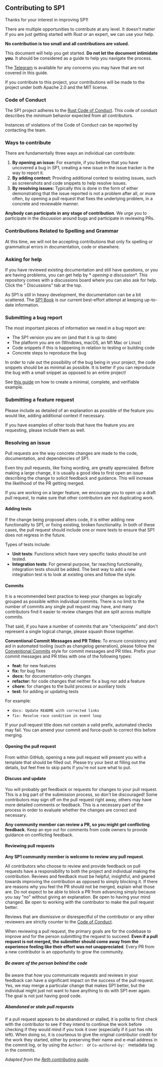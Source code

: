 ## Contributing to SP1

Thanks for your interest in improving SP1!

There are multiple opportunities to contribute at any level. It doesn't matter if you are just getting started with Rust
or an expert, we can use your help.

**No contribution is too small and all contributions are valued.**

This document will help you get started. **Do not let the document intimidate you**.
It should be considered as a guide to help you navigate the process.

The [Telegram](https://t.me/+AzG4ws-kD24yMGYx) is available for any concerns you may have that are not covered in this guide.

If you contribute to this project, your contributions will be made to the project under both Apache 2.0 and the MIT
license.

### Code of Conduct

The SP1 project adheres to the [Rust Code of Conduct][rust-coc]. This code of conduct describes the _minimum_ behavior
expected from all contributors.

Instances of violations of the Code of Conduct can be reported by contacting the team.

### Ways to contribute

There are fundamentally three ways an individual can contribute:

1. **By opening an issue:** For example, if you believe that you have uncovered a bug
   in SP1, creating a new issue in the issue tracker is the way to report it.
2. **By adding context:** Providing additional context to existing issues,
   such as screenshots and code snippets to help resolve issues.
3. **By resolving issues:** Typically this is done in the form of either
   demonstrating that the issue reported is not a problem after all, or more often,
   by opening a pull request that fixes the underlying problem, in a concrete and
   reviewable manner.

**Anybody can participate in any stage of contribution**. We urge you to participate in the discussion around bugs and
participate in reviewing PRs.

### Contributions Related to Spelling and Grammar

At this time, we will not be accepting contributions that only fix spelling or grammatical errors in documentation, code or
elsewhere.

### Asking for help

If you have reviewed existing documentation and still have questions, or you are having problems, you can get help by *
*opening a discussion**. This repository comes with a discussions board where you can also ask for help. Click the "
Discussions" tab at the top.

As SP1 is still in heavy development, the documentation can be a bit scattered. The [SP1 Book](https://docs.succinct.xyz/) is our
current best-effort attempt at keeping up-to-date information.

### Submitting a bug report

The most important pieces of information we need in a bug report are:

- The SP1 version you are on (and that it is up to date)
- The platform you are on (Windows, macOS, an M1 Mac or Linux)
- Code snippets if this is happening in relation to testing or building code
- Concrete steps to reproduce the bug

In order to rule out the possibility of the bug being in your project, the code snippets should be as minimal as
possible. It is better if you can reproduce the bug with a small snippet as opposed to an entire project!

See [this guide][mcve] on how to create a minimal, complete, and verifiable example.

### Submitting a feature request

Please include as detailed of an explanation as possible of the feature you would like, adding additional context if
necessary.

If you have examples of other tools that have the feature you are requesting, please include them as well.

### Resolving an issue

Pull requests are the way concrete changes are made to the code, documentation, and dependencies of SP1.

Even tiny pull requests, like fixing wording, are greatly appreciated. Before making a large change, it is usually a
good idea to first open an issue describing the change to solicit feedback and guidance. This will increase the
likelihood of the PR getting merged.

If you are working on a larger feature, we encourage you to open up a draft pull request, to make sure that other
contributors are not duplicating work.

#### Adding tests

If the change being proposed alters code, it is either adding new functionality to SP1, or fixing existing, broken
functionality.
In both of these cases, the pull request should include one or more tests to ensure that SP1 does not regress in the
future.

Types of tests include:

- **Unit tests**: Functions which have very specific tasks should be unit tested.
- **Integration tests**: For general purpose, far reaching functionality,
  integration tests should be added. The best way to add a new integration test is to look at existing ones and follow
  the style.

#### Commits

It is a recommended best practice to keep your changes as logically grouped as possible within individual commits. There
is no limit to the number of commits any single pull request may have, and many contributors find it easier to review
changes that are split across multiple commits.

That said, if you have a number of commits that are "checkpoints" and don't represent a single logical change, please
squash those together.

**Conventional Commit Messages and PR Titles:**
To ensure consistency and aid in automated tooling (such as changelog generation), please follow the
[Conventional Commits](https://www.conventionalcommits.org/) style for commit messages and PR titles. Prefix your commit
messages and PR titles with one of the following types:

- **feat:** for new features
- **fix:** for bug fixes
- **docs:** for documentation-only changes
- **refactor:** for code changes that neither fix a bug nor add a feature
- **chore:** for changes to the build process or auxiliary tools
- **test:** for adding or updating tests

For example:
- `docs: Update README with corrected links`
- `fix: Resolve race condition in event loop`

If your pull request title does not contain a valid prefix, automated checks may fail. You can amend your commit and
force-push to correct this before merging.

#### Opening the pull request

From within GitHub, opening a new pull request will present you with a template that should be filled out. Please try
your best at filling out the details, but feel free to skip parts if you're not sure what to put.

#### Discuss and update

You will probably get feedback or requests for changes to your pull request.
This is a big part of the submission process, so don't be discouraged! Some contributors may sign off on the pull
request right away, others may have more detailed comments or feedback. This is a necessary part of the process in order
to evaluate whether the changes are correct and necessary.

**Any community member can review a PR, so you might get conflicting feedback**. Keep an eye out for comments from code
owners to provide guidance on conflicting feedback.

#### Reviewing pull requests

**Any SP1 community member is welcome to review any pull request**.

All contributors who choose to review and provide feedback on pull requests have a responsibility to both the project
and individual making the contribution. Reviews and feedback must be helpful, insightful, and geared towards improving
the contribution as opposed to simply blocking it. If there are reasons why you feel the PR should not be merged,
explain what those are. Do not expect to be able to block a PR from advancing simply because you say "no" without giving
an explanation. Be open to having your mind changed. Be open to working _with_ the contributor to make the pull request
better.

Reviews that are dismissive or disrespectful of the contributor or any other reviewers are strictly counter to
the [Code of Conduct][coc-header].

When reviewing a pull request, the primary goals are for the codebase to improve and for the person submitting the
request to succeed. **Even if a pull request is not merged, the submitter should come away from the experience feeling
like their effort was not unappreciated**. Every PR from a new contributor is an opportunity to grow the community.

##### Be aware of the person behind the code

Be aware that _how_ you communicate requests and reviews in your feedback can have a significant impact on the success
of the pull request. Yes, we may merge a particular change that makes SP1 better, but the individual might just not
want to have anything to do with SP1 ever again. The goal is not just having good code.

##### Abandoned or stale pull requests

If a pull request appears to be abandoned or stalled, it is polite to first check with the contributor to see if they
intend to continue the work before checking if they would mind if you took it over (especially if it just has nits
left). When doing so, it is courteous to give the original contributor credit for the work they started, either by
preserving their name and e-mail address in the commit log, or by using the `Author: ` or `Co-authored-by: ` metadata
tag in the commits.

_Adapted from the [Reth contributing guide](https://raw.githubusercontent.com/paradigmxyz/reth/main/CONTRIBUTING.md)_.

[rust-coc]: https://github.com/rust-lang/rust/blob/master/CODE_OF_CONDUCT.md

[coc-header]: #code-of-conduct

[mcve]: https://stackoverflow.com/help/mcve

[hiding-a-comment]: https://help.github.com/articles/managing-disruptive-comments/#hiding-a-comment
